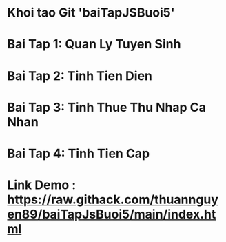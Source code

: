 # Khoi tao Git 'baiTapJSBuoi5'
# Bai Tap 1: Quan Ly Tuyen Sinh
# Bai Tap 2: Tinh Tien Dien
# Bai Tap 3: Tinh Thue Thu Nhap Ca Nhan
# Bai Tap 4: Tinh Tien Cap
# Link Demo : https://raw.githack.com/thuannguyen89/baiTapJsBuoi5/main/index.html